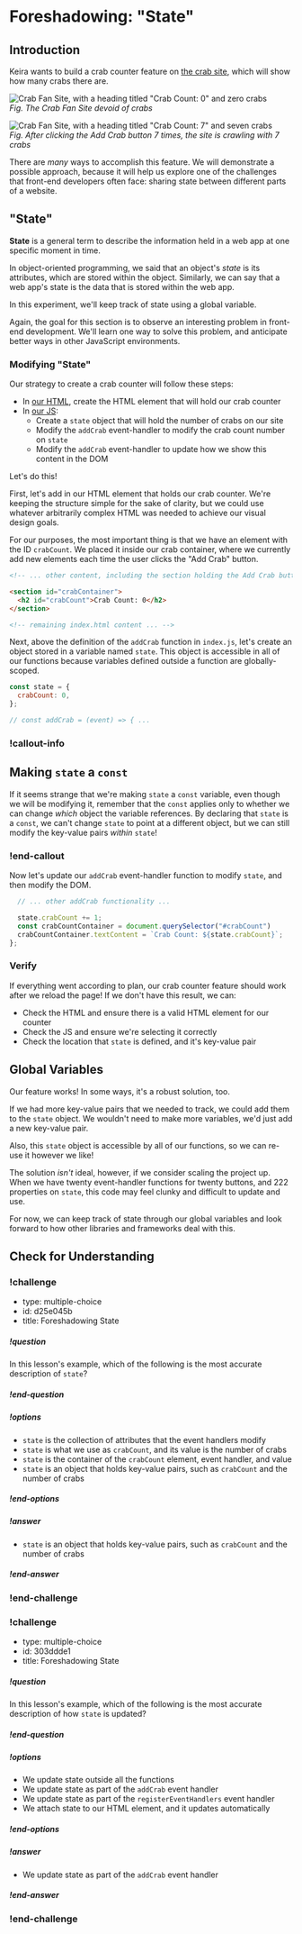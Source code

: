 # Foreshadowing: "State"

## Introduction

Keira wants to build a crab counter feature on [the crab site](https://replit.com/@adacore/Foreshadowing-State-Demo), which will show how many crabs there are.

![Crab Fan Site, with a heading titled "Crab Count: 0" and zero crabs](../assets/event-handling_foreshadowing-state_count_0.png)  
_Fig. The Crab Fan Site devoid of crabs_

![Crab Fan Site, with a heading titled "Crab Count: 7" and seven crabs](../assets/event-handling_foreshadowing-state_count_7.png)  
_Fig. After clicking the Add Crab button 7 times, the site is crawling with 7 crabs_

There are _many_ ways to accomplish this feature. We will demonstrate a possible approach, because it will help us explore one of the challenges that front-end developers often face: sharing state between different parts of a website.

## "State"

**State** is a general term to describe the information held in a web app at one specific moment in time.

In object-oriented programming, we said that an object's _state_ is its attributes, which are stored within the object. Similarly, we can say that a web app's state is the data that is stored within the web app.

In this experiment, we'll keep track of state using a global variable.

Again, the goal for this section is to observe an interesting problem in front-end development. We'll learn one way to solve this problem, and anticipate better ways in other JavaScript environments.

### Modifying "State"

Our strategy to create a crab counter will follow these steps:

- In [our HTML](https://replit.com/@adacore/Foreshadowing-State-Demo), create the HTML element that will hold our crab counter
- In [our JS](https://replit.com/@adacore/Foreshadowing-State-Demo):
  - Create a `state` object that will hold the number of crabs on our site
  - Modify the `addCrab` event-handler to modify the crab count number on `state`
  - Modify the `addCrab` event-handler to update how we show this content in the DOM

Let's do this!

First, let's add in our HTML element that holds our crab counter. We're keeping the structure simple for the sake of clarity, but we could use whatever arbitrarily complex HTML was needed to achieve our visual design goals.

For our purposes, the most important thing is that we have an element with the ID `crabCount`. We placed it inside our crab container, where we currently add new elements each time the user clicks the "Add Crab" button.

```html
<!-- ... other content, including the section holding the Add Crab button -->

<section id="crabContainer">
  <h2 id="crabCount">Crab Count: 0</h2>
</section>

<!-- remaining index.html content ... -->
```

Next, above the definition of the `addCrab` function in `index.js`, let's create an object stored in a variable named `state`. This object is accessible in all of our functions because variables defined outside a function are globally-scoped.

```js
const state = {
  crabCount: 0,
};

// const addCrab = (event) => { ...
```

### !callout-info

## Making `state` a `const`

If it seems strange that we're making `state` a `const` variable, even though we will be modifying it, remember that the `const` applies only to whether we can change _which_ object the variable references. By declaring that `state` is a `const`, we can't change `state` to point at a different object, but we can still modify the key-value pairs _within_ `state`!

### !end-callout

Now let's update our `addCrab` event-handler function to modify `state`, and then modify the DOM.

```js
  // ... other addCrab functionality ...

  state.crabCount += 1;
  const crabCountContainer = document.querySelector("#crabCount")
  crabCountContainer.textContent = `Crab Count: ${state.crabCount}`;
};
```

### Verify

If everything went according to plan, our crab counter feature should work after we reload the page! If we don't have this result, we can:

- Check the HTML and ensure there is a valid HTML element for our counter
- Check the JS and ensure we're selecting it correctly
- Check the location that `state` is defined, and it's key-value pair

## Global Variables

Our feature works! In some ways, it's a robust solution, too.

If we had more key-value pairs that we needed to track, we could add them to the `state` object. We wouldn't need to make more variables, we'd just add a new key-value pair.

Also, this `state` object is accessible by all of our functions, so we can re-use it however we like!

The solution _isn't_ ideal, however, if we consider scaling the project up. When we have twenty event-handler functions for twenty buttons, and 222 properties on `state`, this code may feel clunky and difficult to update and use.

For now, we can keep track of state through our global variables and look forward to how other libraries and frameworks deal with this.

## Check for Understanding

<!-- Question 1 -->
<!-- prettier-ignore-start -->
### !challenge
* type: multiple-choice
* id: d25e045b
* title: Foreshadowing State
##### !question

In this lesson's example, which of the following is the most accurate description of `state`?

##### !end-question
##### !options

* `state` is the collection of attributes that the event handlers modify
* `state` is what we use as `crabCount`, and its value is the number of crabs
* `state` is the container of the `crabCount` element, event handler, and value
* `state` is an object that holds key-value pairs, such as `crabCount` and the number of crabs

##### !end-options
##### !answer

* `state` is an object that holds key-value pairs, such as `crabCount` and the number of crabs

##### !end-answer
### !end-challenge
<!-- prettier-ignore-end -->

<!-- Question 2 -->
<!-- prettier-ignore-start -->
### !challenge
* type: multiple-choice
* id: 303ddde1
* title: Foreshadowing State
##### !question

In this lesson's example, which of the following is the most accurate description of how `state` is updated?

##### !end-question
##### !options

* We update state outside all the functions
* We update state as part of the `addCrab` event handler
* We update state as part of the `registerEventHandlers` event handler
* We attach state to our HTML element, and it updates automatically

##### !end-options
##### !answer

* We update state as part of the `addCrab` event handler

##### !end-answer
### !end-challenge
<!-- prettier-ignore-end -->
